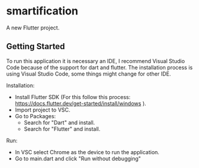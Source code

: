 # smartification

A new Flutter project.

## Getting Started

To run this application it is necessary an IDE, I recommend Visual Studio Code because of the support for dart and flutter. The installation process is using Visual Studio Code, some things might change for other IDE.

Installation:
  - Install Flutter SDK (For this follow this process: https://docs.flutter.dev/get-started/install/windows ).
  - Import project to VSC.
  - Go to Packages:
    - Search for "Dart" and install.
    - Search for "Flutter" and install.
    
Run:
 - In VSC select Chrome as the device to run the application.
 - Go to main.dart and click "Run without debugging"
